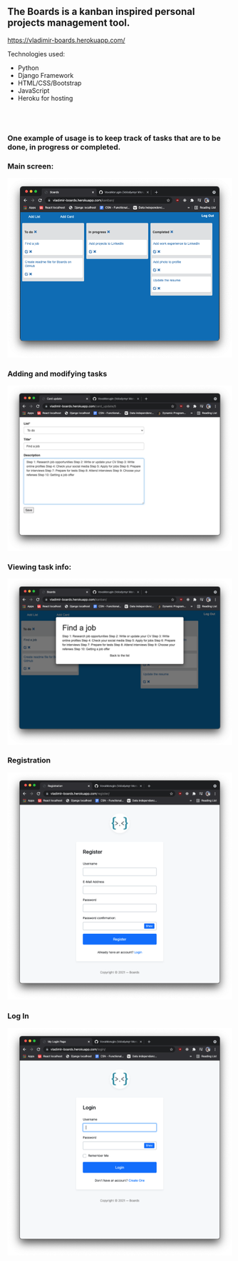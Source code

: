 <h2>The Boards is a kanban inspired personal projects management tool.</h1>

https://vladimir-boards.herokuapp.com/

Technologies used:

- Python
- Django Framework
- HTML/CSS/Bootstrap
- JavaScript
- Heroku for hosting

<br>
<br>
<h3>One example of usage is to keep track of tasks that are to be done, in progress or completed.</h3>

<h3>Main screen:</h3>

![main screen](Boards/screenshots/main.png)

<h3>Adding and modifying tasks</h3>

![add task](Boards/screenshots/add_task.png)

<h3>Viewing task info:</h3>

![view task](Boards/screenshots/task_info.png)

<h3>Registration</h>

![register](Boards/screenshots/registration.png)

<h3>Log In</h3>

![log in](Boards/screenshots/login.png)
